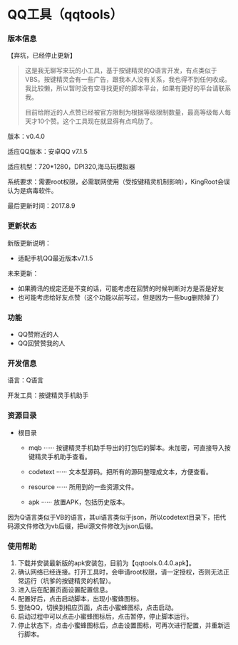 # QQ工具（qqtools）

### 版本信息

【弃坑，已经停止更新】

> 这是我无聊写来玩的小工具，基于按键精灵的Q语言开发，有点类似于VBS。按键精灵会有一些广告，跟我本人没有关系，我也得不到任何收成。我比较懒，所以暂时没有空寻找更好的脚本平台，如果有更好的平台请联系我。
>
> 目前给附近的人点赞已经被官方限制为根据等级限制数量，最高等级每人每天才10个赞。这个工具现在就显得有点鸡肋了。

版本：v0.4.0

适应QQ版本：安卓QQ v7.1.5

适应机型：720\*1280，DPI320,海马玩模拟器

系统要求：需要root权限，必需联网使用（受按键精灵机制影响），KingRoot会误认为是病毒软件。

最后更新时间：2017.8.9

### 更新状态

新版更新说明：

- 适配手机QQ最近版本v7.1.5

未来更新：

- 如果腾讯的规定还是不变的话，可能考虑在回赞的时候判断对方是否是好友
- 也可能考虑给好友点赞（这个功能以前写过，但是因为一些bug删除掉了）

### 功能

- QQ赞附近的人
- QQ回赞赞我的人

### 开发信息

语言：Q语言

开发工具：按键精灵手机助手

### 资源目录

- 根目录

  - mqb ······ 按键精灵手机助手导出的打包后的脚本。未加密，可直接导入按键精灵手机助手查看。

  - codetext ······ 文本型源码。把所有的源码整理成文本，方便查看。

  - resource ······ 所用到的一些资源文件。
  - apk ······ 放置APK，包括历史版本。

因为Q语言类似于VB的语言，其ui语言类似于json，所以codetext目录下，把代码源文件修改为vb后缀，把ui源文件修改为json后缀。

### 使用帮助

1. 下载并安装最新版的apk安装包，目前为【qqtools.0.4.0.apk】。
2. 确认网络已经连接。打开工具时，会申请root权限，请一定授权，否则无法正常运行（坑爹的按键精灵的机智）。
3. 进入后在配置页面设置配置信息。
4. 配置好后，点击启动脚本，出现小蜜蜂图标。
5. 登陆QQ，切换到相应页面，点击小蜜蜂图标，点击启动。
6. 启动过程中可以点击小蜜蜂图标后，点击暂停，停止脚本运行。
7. 停止状态下，点击小蜜蜂图标后，点击设置图标，可再次进行配置，并重新运行脚本。
